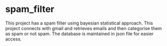 # spam_filter
This project has a spam filter using bayesian statistical approach.
This project connects with gmail and retrieves emails and then categorise them as spam or not spam.
The database is maintained in json file for easier access.
